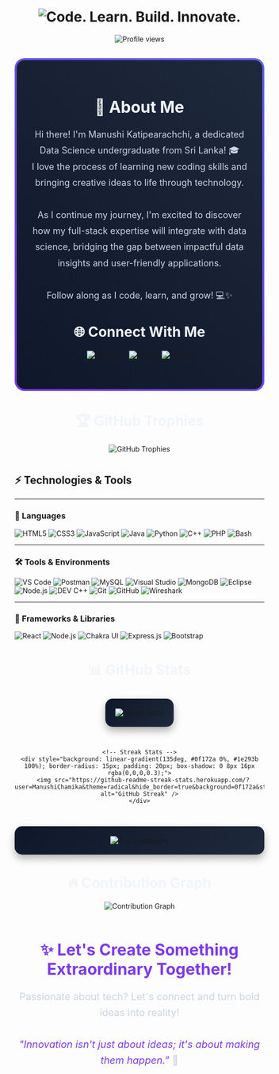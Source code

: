 <!-- Header with animated gradient -->
<h1 align="center">
  <img src="https://readme-typing-svg.demolab.com?font=Fira+Code&weight=600&size=28&pause=1000&color=7C3AED&center=true&vCenter=true&width=600&lines=Code.+Learn.+Build.+Innovate." alt="Code. Learn. Build. Innovate." />
</h1>

<!-- Profile section with animated border -->
<div align="center">
  <img src="https://komarev.com/ghpvc/?username=ManushiChamika&style=flat-square&color=7C3AED" alt="Profile views" />
</div>

<div align="center" style="border-radius: 20px; border: 4px solid transparent; background: linear-gradient(45deg, #0f172a, #1e293b) padding-box, linear-gradient(45deg, #7C3AED, #6366F1) border-box; padding: 30px; margin: 30px 0;">
  
  <!-- Animated profile section -->
  <div align="center" style="margin-bottom: 40px;">
    <h2 style="color: #f1f5f9; font-size: 32px; margin-bottom: 20px;">🌟 About Me</h2>
    <p style="color: #cbd5e1; font-size: 18px; max-width: 800px; line-height: 1.8;">
      Hi there! I'm Manushi Katipearachchi, a dedicated Data Science undergraduate from Sri Lanka! 🎓<br>
      I love the process of learning new coding skills and bringing creative ideas to life through technology.<br><br>
      As I continue my journey, I'm excited to discover how my full-stack expertise will integrate with data science, bridging the gap between impactful data insights and user-friendly applications.<br><br>
      Follow along as I code, learn, and grow! 💻✨
    </p>
  </div>

  <!-- Social badges with hover effect -->
  <div align="center" style="margin: 30px 0;">
    <h2 style="color: #f1f5f9; font-size: 28px; margin-bottom: 20px;">🌐 Connect With Me</h2>
    <a href="https://www.linkedin.com/in/manushi-katipearachchi-b8481627a/" target="_blank">
      <img src="https://img.shields.io/badge/LinkedIn-0A66C2?style=for-the-badge&logo=linkedin&logoColor=white&labelColor=0A66C2&color=ffffff" alt="LinkedIn" style="margin: 0 5px; transition: transform 0.3s;" onmouseover="this.style.transform='scale(1.1)'" onmouseout="this.style.transform='scale(1)'" />
    </a>
    <a href="mailto:your-email@example.com" target="_blank">
      <img src="https://img.shields.io/badge/Email-7C3AED?style=for-the-badge&logo=gmail&logoColor=white&labelColor=7C3AED&color=ffffff" alt="Email" style="margin: 0 5px; transition: transform 0.3s;" onmouseover="this.style.transform='scale(1.1)'" onmouseout="this.style.transform='scale(1)'" />
    </a>
    <a href="https://twitter.com/yourusername" target="_blank">
      <img src="https://img.shields.io/badge/Twitter-1DA1F2?style=for-the-badge&logo=twitter&logoColor=white&labelColor=1DA1F2&color=ffffff" alt="Twitter" style="margin: 0 5px; transition: transform 0.3s;" onmouseover="this.style.transform='scale(1.1)'" onmouseout="this.style.transform='scale(1)'" />
    </a>
  </div>
</div>

<!-- GitHub Trophies with animated border -->
<div align="center" style="margin: 40px 0;">
  <h2 style="color: #f1f5f9; font-size: 28px; margin-bottom: 20px;">🏆 GitHub Trophies</h2>
  <img src="https://github-profile-trophy.vercel.app/?username=ManushiChamika&theme=radical&no-frame=true&no-bg=true&margin-w=15&row=1&column=8" alt="GitHub Trophies" />
</div>

## ⚡ Technologies & Tools

---

### 🧠 Languages  
![HTML5](https://img.shields.io/badge/HTML5-E34F26?style=for-the-badge&logo=html5&logoColor=white)
![CSS3](https://img.shields.io/badge/CSS3-1572B6?style=for-the-badge&logo=css3&logoColor=white)
![JavaScript](https://img.shields.io/badge/JavaScript-F7DF1E?style=for-the-badge&logo=javascript&logoColor=black)
![Java](https://img.shields.io/badge/Java-007396?style=for-the-badge&logo=java&logoColor=white)
![Python](https://img.shields.io/badge/Python-3776AB?style=for-the-badge&logo=python&logoColor=white)
![C++](https://img.shields.io/badge/C++-00599C?style=for-the-badge&logo=c%2B%2B&logoColor=white)
![PHP](https://img.shields.io/badge/PHP-777BB4?style=for-the-badge&logo=php&logoColor=white)
![Bash](https://img.shields.io/badge/Bash-4EAA25?style=for-the-badge&logo=gnubash&logoColor=white)

---

### 🛠 Tools & Environments  
![VS Code](https://img.shields.io/badge/Visual_Studio_Code-0078D4?style=for-the-badge&logo=visual%20studio%20code&logoColor=white)
![Postman](https://img.shields.io/badge/Postman-FF6C37?style=for-the-badge&logo=postman&logoColor=white)
![MySQL](https://img.shields.io/badge/MySQL-4479A1?style=for-the-badge&logo=mysql&logoColor=white)
![Visual Studio](https://img.shields.io/badge/Visual_Studio-5C2D91?style=for-the-badge&logo=visual-studio&logoColor=white)
![MongoDB](https://img.shields.io/badge/MongoDB-47A248?style=for-the-badge&logo=mongodb&logoColor=white)
![Eclipse](https://img.shields.io/badge/Eclipse_IDE-2C2255?style=for-the-badge&logo=eclipse&logoColor=white)
![Node.js](https://img.shields.io/badge/Node.js-339933?style=for-the-badge&logo=nodedotjs&logoColor=white)
![DEV C++](https://img.shields.io/badge/DEV_C++-3C3F5D?style=for-the-badge&logo=dev-c&logoColor=white)
![Git](https://img.shields.io/badge/Git-F05032?style=for-the-badge&logo=git&logoColor=white)
![GitHub](https://img.shields.io/badge/GitHub-181717?style=for-the-badge&logo=github&logoColor=white)
![Wireshark](https://img.shields.io/badge/Wireshark-1679A1?style=for-the-badge&logo=wireshark&logoColor=white)

---

### 🚀 Frameworks & Libraries  
![React](https://img.shields.io/badge/React-61DAFB?style=for-the-badge&logo=react&logoColor=black)
![Node.js](https://img.shields.io/badge/Node.js-339933?style=for-the-badge&logo=nodedotjs&logoColor=white)
![Chakra UI](https://img.shields.io/badge/Chakra_UI-319795?style=for-the-badge&logo=chakraui&logoColor=white)
![Express.js](https://img.shields.io/badge/Express.js-000000?style=for-the-badge&logo=express&logoColor=white)
![Bootstrap](https://img.shields.io/badge/Bootstrap-7952B3?style=for-the-badge&logo=bootstrap&logoColor=white)


<!-- GitHub Stats with animated layout -->
<div align="center" style="margin: 40px 0;">
  <h2 style="color: #f1f5f9; font-size: 28px; margin-bottom: 30px;">📊 GitHub Stats</h2>
  
  <div style="display: flex; flex-wrap: wrap; justify-content: center; gap: 30px; margin-bottom: 30px;">
    <!-- GitHub Stats -->
    <div style="background: linear-gradient(135deg, #0f172a 0%, #1e293b 100%); border-radius: 15px; padding: 20px; box-shadow: 0 8px 16px rgba(0,0,0,0.3);">
      <img src="https://github-readme-stats.vercel.app/api?username=ManushiChamika&show_icons=true&theme=radical&hide_border=true&bg_color=0f172a&title_color=7C3AED&icon_color=6366F1&text_color=cbd5e1" alt="GitHub Stats" />
    </div>
    
    <!-- Streak Stats -->
    <div style="background: linear-gradient(135deg, #0f172a 0%, #1e293b 100%); border-radius: 15px; padding: 20px; box-shadow: 0 8px 16px rgba(0,0,0,0.3);">
      <img src="https://github-readme-streak-stats.herokuapp.com/?user=ManushiChamika&theme=radical&hide_border=true&background=0f172a&stroke=7C3AED&ring=6366F1&fire=6366F1&currStreakLabel=cbd5e1" alt="GitHub Streak" />
    </div>
  </div>
  
  <!-- Top Languages -->
  <div style="background: linear-gradient(135deg, #0f172a 0%, #1e293b 100%); border-radius: 15px; padding: 20px; box-shadow: 0 8px 16px rgba(0,0,0,0.3); max-width: 500px; margin: 0 auto;">
    <img src="https://github-readme-stats.vercel.app/api/top-langs/?username=ManushiChamika&layout=compact&theme=radical&hide_border=true&bg_color=0f172a&title_color=7C3AED&text_color=cbd5e1" alt="Top Languages" />
  </div>
</div>

<!-- Contribution Graph -->
<div align="center" style="margin: 40px 0;">
  <h2 style="color: #f1f5f9; font-size: 28px; margin-bottom: 20px;">🔥 Contribution Graph</h2>
  <img src="https://github-readme-activity-graph.vercel.app/graph?username=ManushiChamika&theme=react-dark&bg_color=0f172a&color=cbd5e1&line=7C3AED&point=6366F1&area=true&hide_border=true" alt="Contribution Graph" />
</div>

<!-- Footer with animated text -->
<div align="center" style="margin: 60px 0 30px;">
  <h2 style="color: #7C3AED; font-size: 32px; margin-bottom: 20px; font-weight: bold;">✨ Let's Create Something Extraordinary Together!</h2>
  <p style="color: #cbd5e1; font-size: 20px; max-width: 800px; line-height: 1.6;">
    Passionate about tech? Let's connect and turn bold ideas into reality!<br><br>
    <span style="color: #7C3AED; font-style: italic;">"Innovation isn't just about ideas; it's about making them happen."</span> 🚀
  </p>
</div>
